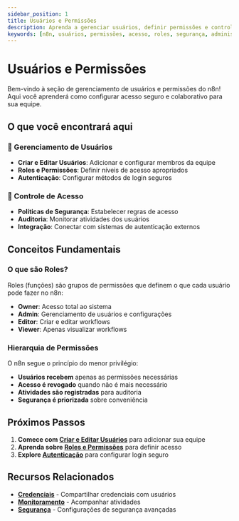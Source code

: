 ```yaml
---
sidebar_position: 1
title: Usuários e Permissões
description: Aprenda a gerenciar usuários, definir permissões e controlar acesso no n8n
keywords: [n8n, usuários, permissões, acesso, roles, segurança, administração]
---
```


# <IonicIcon name="people-outline" size={32} color="#ea4b71" /> Usuários e Permissões

Bem-vindo à seção de gerenciamento de usuários e permissões do n8n! Aqui você aprenderá como configurar acesso seguro e colaborativo para sua equipe.

## O que você encontrará aqui

### 👥 Gerenciamento de Usuários
- **Criar e Editar Usuários**: Adicionar e configurar membros da equipe
- **Roles e Permissões**: Definir níveis de acesso apropriados
- **Autenticação**: Configurar métodos de login seguros

### 🔐 Controle de Acesso
- **Políticas de Segurança**: Estabelecer regras de acesso
- **Auditoria**: Monitorar atividades dos usuários
- **Integração**: Conectar com sistemas de autenticação externos

## Conceitos Fundamentais

### O que são Roles?
Roles (funções) são grupos de permissões que definem o que cada usuário pode fazer no n8n:
- **Owner**: Acesso total ao sistema
- **Admin**: Gerenciamento de usuários e configurações
- **Editor**: Criar e editar workflows
- **Viewer**: Apenas visualizar workflows

### Hierarquia de Permissões
O n8n segue o princípio do menor privilégio:
- **Usuários recebem** apenas as permissões necessárias
- **Acesso é revogado** quando não é mais necessário
- **Atividades são registradas** para auditoria
- **Segurança é priorizada** sobre conveniência

## Próximos Passos

1. **Comece com [Criar e Editar Usuários](./criar-editar-usuarios)** para adicionar sua equipe
2. **Aprenda sobre [Roles e Permissões](./roles-permissoes)** para definir acesso
3. **Explore [Autenticação](./autenticacao)** para configurar login seguro

## Recursos Relacionados

- **[Credenciais](../credenciais/compartilhamento)** - Compartilhar credenciais com usuários
- **[Monitoramento](../monitoring/visualizar-execucoes)** - Acompanhar atividades
- **[Segurança](../../hosting-n8n/seguranca/autenticacao)** - Configurações de segurança avançadas 